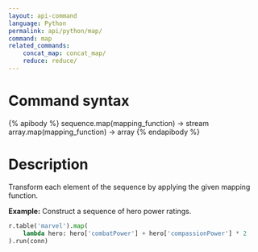 ```yaml
---
layout: api-command
language: Python
permalink: api/python/map/
command: map
related_commands:
    concat_map: concat_map/
    reduce: reduce/
---
```


# Command syntax #

{% apibody %}
sequence.map(mapping_function) &rarr; stream
array.map(mapping_function) &rarr; array
{% endapibody %}

# Description #

Transform each element of the sequence by applying the given mapping function.

__Example:__ Construct a sequence of hero power ratings.

```py
r.table('marvel').map(
    lambda hero: hero['combatPower'] + hero['compassionPower'] * 2
).run(conn)
```
